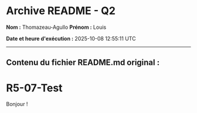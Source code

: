 # Archive README - Q2

**Nom :** Thomazeau-Agullo
**Prénom :** Louis

**Date et heure d'exécution :** 2025-10-08 12:55:11 UTC

---

## Contenu du fichier README.md original :

# R5-07-Test

Bonjour !
